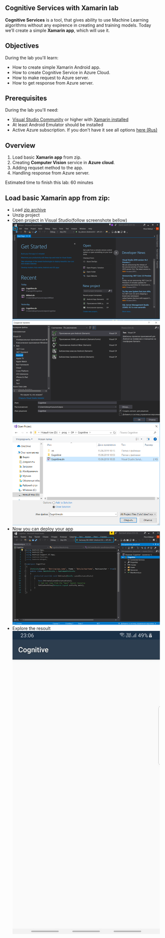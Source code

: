 Cognitive Services with Xamarin lab
------

**Cognitive Services** is a tool, that gives ability to use Machine Learning algorithms without any expirence in creating and training models. Today we’ll create a simple **Xamarin app**, which will use it.

Objectives
------
During the lab you'll learn:

* How to create simple Xamarin Android app.
* How to create Cognitive Service in Azure Cloud.
* How to make request to Azure server.
* How to get response from Azure server.


Prerequisites
------
During the lab you'll need:

* [Visual Studio Community](https://visualstudio.microsoft.com/ru) or higher with [Xamarin installed](https://docs.microsoft.com/en-us/xamarin/get-started/installation/windows)
* At least Android Emulator should be installed
* Active Azure subscription. If you don't have it see all options [here (Rus)](https://habr.com/ru/company/microsoft/blog/352786/)



Overview
-------
1. Load basic **Xamarin app** from zip.
2. Creating **Computer Vision** service in **Azure cloud**.
3. Adding requset method to the app.
4. Handling response from Azure server.

Estimated time to finish this lab: 60 minutes


Load basic Xamarin app from zip:
------
* Load [zip archive](https://1drv.ms/u/s!Ao4BAFKEH4-gcOiRhobqfXRN5QI?e=9mag4H) 
* Unzip project
* Open project in Visual Studio(follow screenshote bellow)
![](https://github.com/kon3gor/CognitiveServicesLab/blob/master/MK/1.png)
![](https://github.com/kon3gor/CognitiveServicesLab/blob/master/MK/2.png)
![](https://github.com/kon3gor/CognitiveServicesLab/blob/master/MK/3.png)
* Now you can deploy your app
![](https://github.com/kon3gor/CognitiveServicesLab/blob/master/MK/4.png)
* Explore the resoult 
![](https://github.com/kon3gor/CognitiveServicesLab/blob/master/MK/5.jpg )


